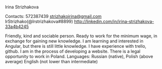 Irina Strizhakova

Сontacts:
572387439
strizhakoirina@gmail.com
IrStrizhako(@Irstrizhakova#8899)
http://linkedin.com/in/irina-strizhakova-33a4b4245

Friendly, kind and sociable person.
Ready to work for the minimum wage, in exchange for gaining new knowledge.
I am learning and interested in Angular, but there is still little knowledge. I have experience with trello, github. I am in the process of developing a website.
There is a legal opportunity to work in Poland.
Languages:
Russian (native),
Polish (above average)
English (not lower than intermediate)

